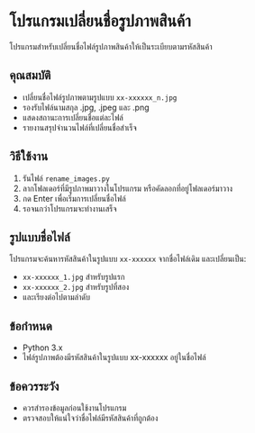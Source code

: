 # โปรแกรมเปลี่ยนชื่อรูปภาพสินค้า

โปรแกรมสำหรับเปลี่ยนชื่อไฟล์รูปภาพสินค้าให้เป็นระเบียบตามรหัสสินค้า

## คุณสมบัติ

- เปลี่ยนชื่อไฟล์รูปภาพตามรูปแบบ `xx-xxxxxx_n.jpg`
- รองรับไฟล์นามสกุล .jpg, .jpeg และ .png
- แสดงสถานะการเปลี่ยนชื่อแต่ละไฟล์
- รายงานสรุปจำนวนไฟล์ที่เปลี่ยนชื่อสำเร็จ

## วิธีใช้งาน

1. รันไฟล์ `rename_images.py`
2. ลากโฟลเดอร์ที่มีรูปภาพมาวางในโปรแกรม หรือคัดลอกที่อยู่โฟลเดอร์มาวาง
3. กด Enter เพื่อเริ่มการเปลี่ยนชื่อไฟล์
4. รอจนกว่าโปรแกรมจะทำงานเสร็จ

## รูปแบบชื่อไฟล์

โปรแกรมจะค้นหารหัสสินค้าในรูปแบบ `xx-xxxxxx` จากชื่อไฟล์เดิม และเปลี่ยนเป็น:
- `xx-xxxxxx_1.jpg` สำหรับรูปแรก
- `xx-xxxxxx_2.jpg` สำหรับรูปที่สอง
- และเรียงต่อไปตามลำดับ

## ข้อกำหนด

- Python 3.x
- ไฟล์รูปภาพต้องมีรหัสสินค้าในรูปแบบ xx-xxxxxx อยู่ในชื่อไฟล์

## ข้อควรระวัง

- ควรสำรองข้อมูลก่อนใช้งานโปรแกรม
- ตรวจสอบให้แน่ใจว่าชื่อไฟล์มีรหัสสินค้าที่ถูกต้อง
